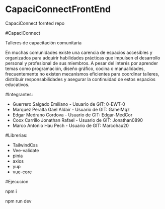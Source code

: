 # CapaciConnectFrontEnd
CapaciConnect fornted repo

#CapaciConnect

Talleres de capacitación comunitaria

En muchas comunidades existe una carencia de espacios accesibles y organizados para adquirir habilidades prácticas que impulsen el desarrollo personal y profesional de sus miembros. A pesar del interés por aprender temas como programación, diseño gráfico, cocina o manualidades, frecuentemente no existen mecanismos eficientes para coordinar talleres, distribuir responsabilidades y asegurar la continuidad de estos espacios educativos.

#Integrantes:

- Guerrero Salgado Emiliano - Usuario de GIT: 0-EWT-0
- Marquez Peralta Gael Aldair - Usuario de GIT: GahelMqz
- Edgar Medrano Cordova - Usuario de GIT: Edgar-MedCor
- Coox Carrillo Jonathan Rafael - Usuario de GIT: Jonathan0890
- Marco Antonio Hau Pech - Usuario de GIT: Marcohau20

#Librerias:
- TailwindCss
- Vee-validate
- pinia
- axios
- yup
- vue-core

#Ejecucion

npm i 

npm run dev
